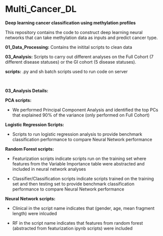 # Multi_Cancer_DL

**Deep learning cancer classification using methylation profiles**

This repository contains the code to construct deep learning neural networks that can take methylation data as inputs and predict cancer type.


**01_Data_Processing:** Contains the initital scripts to clean data

**03_Analysis:** Scripts to carry out different analyses on the Full Cohort (7 different disease statuses) or the GI cohort (5 disease statuses). 

**scripts:** .py and sh batch scripts used to run code on server
<p>&nbsp;</p>

**03_Analysis Details:**

**PCA scripts:**

* We performed Principal Component Analysis and identified the top PCs that explained 90% of the variance (only performed on Full Cohort)

**Logistic Regression Scripts:**

* Scripts to run logistic regression analysis to provide benchmark classification performance to compare Neural Network performance

**Random Forest scripts:**

* Featurization scripts indicate scripts run on the training set where features from the Variable Importance table were abstracted and included in neural network analyses

* Classifier/Classification scripts indicate scripts trained on the training set and then testing set to provide benchmark classification performance to compare Neural Network performance

**Neural Network scripts:**

* Clinical in the script name indicates that (gender, age, mean fragment length) were inlcuded

* RF in the script name indicates that features from random forest (abstracted from featurization ipynb scripts) were included 
